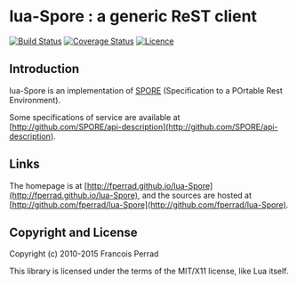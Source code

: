 
lua-Spore : a generic ReST client
=================================

[![Build Status](https://travis-ci.org/fperrad/lua-Spore.png)](https://travis-ci.org/fperrad/lua-Spore)
[![Coverage Status](https://coveralls.io/repos/fperrad/lua-Spore/badge.png?branch=master)](https://coveralls.io/r/fperrad/lua-Spore?branch=master)
[![Licence](http://img.shields.io/badge/Licence-MIT-brightgreen.svg)](COPYRIGHT)

Introduction
------------

lua-Spore is an implementation of [SPORE](http://github.com/SPORE/specifications)
(Specification to a POrtable Rest Environment).

Some specifications of service are available at
[http://github.com/SPORE/api-description](http://github.com/SPORE/api-description).

Links
-----

The homepage is at [http://fperrad.github.io/lua-Spore](http://fperrad.github.io/lua-Spore),
and the sources are hosted at [http://github.com/fperrad/lua-Spore](http://github.com/fperrad/lua-Spore).

Copyright and License
---------------------

Copyright (c) 2010-2015 Francois Perrad

This library is licensed under the terms of the MIT/X11 license, like Lua itself.

